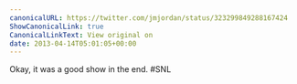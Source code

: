 ```yaml
---
canonicalURL: https://twitter.com/jmjordan/status/323299849288167424
ShowCanonicalLink: true
CanonicalLinkText: View original on
date: 2013-04-14T05:01:05+00:00
---
```

Okay, it was a good show in the end. #SNL